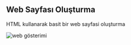 ## Web Sayfası Oluşturma
HTML kullanarak basit bir web sayfasi oluşturma

![web gösterimi](https://r.resimlink.com/_4oYjW.jpg)
